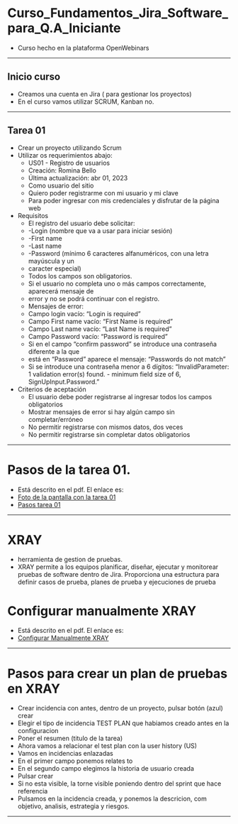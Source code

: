 # Curso_Fundamentos_Jira_Software_para_Q.A_Iniciante
* Curso hecho en la plataforma OpenWebinars
******************************************************************************************
## Inicio curso
* Creamos una cuenta en Jira ( para gestionar los proyectos)
* En el curso vamos utilizar SCRUM, Kanban no.
*****************************************************************************************
## Tarea 01
* Crear un proyecto utilizando  Scrum
* Utilizar os requerimientos abajo:
   * US01 - Registro de usuarios
   * Creación: Romina Bello
   * Última actualización: abr 01, 2023
   * Como usuario del sitio
   * Quiero poder registrarme con mi usuario y mi clave
   * Para poder ingresar con mis credenciales y disfrutar de la página web
 * Requisitos
   * El registro del usuario debe solicitar:
   * -Login (nombre que va a usar para iniciar sesión)
   * -First name
   * -Last name
   * -Password (mínimo 6 caracteres alfanuméricos, con una letra mayúscula y un
   * caracter especial)
   * Todos los campos son obligatorios.
   * Si el usuario no completa uno o más campos correctamente, aparecerá mensaje de
   * error y no se podrá continuar con el registro.
   * Mensajes de error:
   * Campo login vacío: “Login is required”
   * Campo First name vacío: “First Name is required”
   * Campo Last name vacío: “Last Name is required”
   * Campo Password vacío: “Password is required”
   * Si en el campo “confirm password” se introduce una contraseña diferente a la que
   * está en “Password” aparece el mensaje: “Passwords do not match”
   * Si se introduce una contraseña menor a 6 dígitos: “InvalidParameter: 1 validation
   error(s) found. - minimum field size of 6, SignUpInput.Password.”
*  Criterios de aceptación
   * El usuario debe poder registrarse al ingresar todos los campos obligatorios
   * Mostrar mensajes de error si hay algún campo sin completar/erróneo
   * No permitir registrarse con mismos datos, dos veces
   * No permitir registrarse sin completar datos obligatorios
******************************************************************************************************************
# Pasos de la tarea 01.
* Está descrito en el pdf. El enlace es:
* [Foto de la pantalla con la tarea 01](https://github.com/PaulaNuness/Curso_Fundamentos_Jira_Software_para_Q.A_Iniciante/blob/main/Tarea%2001.pdf)
* [Pasos tarea 01](https://github.com/PaulaNuness/Curso_Fundamentos_Jira_Software_para_Q.A_Iniciante/blob/main/Pasos%20tarea%2001.pdf)
******************************************************************************************************************
# XRAY
* herramienta de gestion de pruebas.
* XRAY permite a los equipos planificar, diseñar, ejecutar y monitorear pruebas de software dentro de Jira. Proporciona una estructura para definir casos de prueba, planes de prueba y ejecuciones de prueba
  
# Configurar manualmente XRAY
* Está descrito en el pdf. El enlace es:
* [Configurar Manualmente XRAY](https://github.com/PaulaNuness/Curso_Fundamentos_Jira_Software_para_Q.A_Iniciante/blob/main/Configurar%20manualmente%20XRAY.pdf)

******************************************************************************************************************
# Pasos para crear un plan de pruebas en XRAY
* Crear incidencia con antes, dentro de un proyecto, pulsar botón (azul) crear 
* Elegir el tipo de incidencia TEST PLAN que habiamos creado antes en la configuracion
* Poner el resumen (titulo de la tarea)
* Ahora vamos a relacionar el test plan con la user history (US)
* Vamos en incidencias enlazadas
* En el primer campo ponemos relates to
* En el segundo campo elegimos la historia de usuario creada
* Pulsar crear
* Si no esta visible, la torne visible poniendo dentro del sprint que hace referencia
* Pulsamos en la incidencia creada, y ponemos la descricion, com objetivo, analisis, estrategia y riesgos.
******************************************************************************************************************



